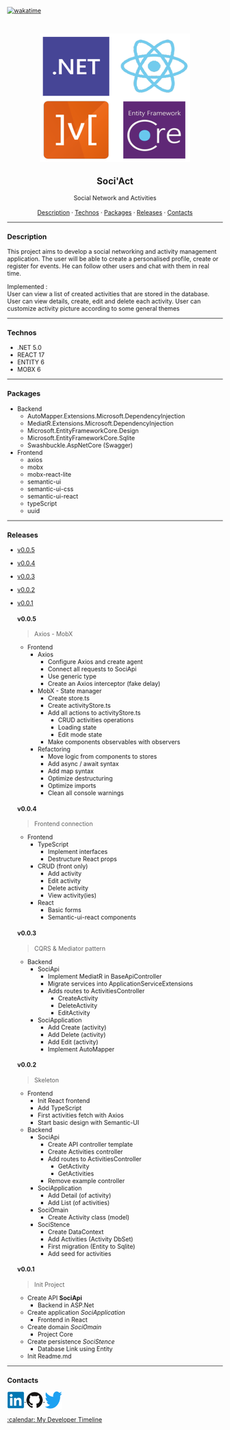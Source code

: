 [![wakatime](https://wakatime.com/badge/github/nicode-io/SociAct.svg)](https://wakatime.com/badge/github/nicode-io/SociAct)
<!-- PROJECT LOGO -->
<br/>
<p align="center">
  <a href="https://github.com/nicode-io/Flutter_Fundamentals">
    <img src="./Images/SociAct.png" alt="Logo" width="350" height=300">
  </a>
</p>                                                           
<h2 align="center">Soci'Act</h2>
<p align="center">
  Social Network and Activities
  <br />
  <br />
  <a href="#description">Description</a>
  ·
  <a href="#technos">Technos</a>
  ·
  <a href="#packages">Packages</a>
  ·
  <a href="#releases">Releases</a>
  ·
  <a href="#contacts">Contacts</a>
</p>


---

### Description

This project aims to develop a social networking and activity management application.
The user will be able to create a personalised profile, create or register for events.
He can follow other users and chat with them in real time.

Implemented : <br/>
User can view a list of created activities that are stored in the database.
User can view details, create, edit and delete each activity. 
User can customize activity picture according to some general themes

---

### Technos

*   .NET 5.0
*   REACT 17
*   ENTITY 6
*   MOBX 6

---

### Packages

*   Backend
    +   AutoMapper.Extensions.Microsoft.DependencyInjection
    +   MediatR.Extensions.Microsoft.DependencyInjection
    +   Microsoft.EntityFrameworkCore.Design
    +   Microsoft.EntityFrameworkCore.Sqlite
    +   Swashbuckle.AspNetCore (Swagger)
*   Frontend
    +   axios
    +   mobx
    +   mobx-react-lite
    +   semantic-ui
    +   semantic-ui-css
    +   semantic-ui-react
    +   typeScript
    +   uuid

---

### Releases

-   [v0.0.5](#v005)
-   [v0.0.4](#v004)
-   [v0.0.3](#v003)
-   [v0.0.2](#v002)
-   [v0.0.1](#v001)

    ####    v0.0.5
    >   Axios - MobX
    
    *   Frontend
        +   Axios
            *   Configure Axios and create agent
            *   Connect all requests to SociApi
            *   Use generic type 
            *   Create an Axios interceptor (fake delay)
        +   MobX - State manager
            *   Create store.ts
            *   Create activityStore.ts
            *   Add all actions to activityStore.ts
                +   CRUD activities operations
                +   Loading state
                +   Edit mode state
            *   Make components observables with observers
        +   Refactoring
            *   Move logic from components to stores
            *   Add async / await syntax
            *   Add map syntax
            *   Optimize destructuring
            *   Optimize imports
            *   Clean all console warnings

    ####    v0.0.4
    >   Frontend connection
    
    *   Frontend
        +   TypeScript
            *   Implement interfaces
            *   Destructure React props
        +   CRUD (front only)
            *   Add activity
            *   Edit activity
            *   Delete activity
            *   View activity(ies)
        +   React
            *   Basic forms
            *   Semantic-ui-react components
    
    ####    v0.0.3
    >   CQRS & Mediator pattern
    
    *   Backend
        +   SociApi
            *   Implement MediatR in BaseApiController
            *   Migrate services into ApplicationServiceExtensions
            *   Adds routes to ActivitiesController
                +   CreateActivity
                +   DeleteActivity
                +   EditActivity
        +   SociApplication
            *   Add Create (activity)
            *   Add Delete (activity)
            *   Add Edit (activity)
            *   Implement AutoMapper

    ####    v0.0.2
    >   Skeleton
        
    *   Frontend
        +   Init React frontend
        +   Add TypeScript
        +   First activities fetch with Axios
        +   Start basic design with Semantic-UI
    *   Backend
        +   SociApi
            *   Create API controller template
            *   Create Activities controller
            *   Add routes to ActivitiesController
                +   GetActivity
                +   GetActivities
            *   Remove example controller
        +   SociApplication
            *   Add Detail (of activity)
            *   Add List (of activities)
        +   SociOmain
            *   Create Activity class (model)
        +   SociStence
            *   Create DataContext
            *   Add Activities (Activity DbSet)
            *   First migration (Entity to Sqlite)
            *   Add seed for activities
    
    ####    v0.0.1
    >   Init Project
    
    *   Create API **SociApi**
        +   Backend in ASP.Net
    *   Create application *SociApplication*
        +   Frontend in React
    *   Create domain *SociOmain*
        +   Project Core
    *   Create persistence *SociStence*
        +   Database Link using Entity
    *   Init Readme.md


---

### Contacts

<a href="https://linkedin.com/in/nicolas-denoel">
  <img align="center" src="https://github.com/devicons/devicon/blob/master/icons/linkedin/linkedin-original.svg" alt="linkedin.com/in/nicolas-denoel" width="40" height="40" />
</a>
<a href="https://github.com/nicode_io">
  <img align="center" src="https://github.com/devicons/devicon/blob/master/icons/github/github-original.svg" alt="github.com/nicode-io" width="40" height="40" />
</a>  
<a href="https://twitter.com/nicode_io">
  <img align="center" src="https://github.com/devicons/devicon/blob/master/icons/twitter/twitter-original.svg" alt="twitter.com/nicode_io" width="40" height="40" />
</a>  
<br/>
<br/>
<a href="https://timelines.gitkraken.com/timeline/2e12cc334eb0406b84bf7a6339e666c4?range=2020-05-26_2021-08-02">:calendar: My Developer Timeline</a>

